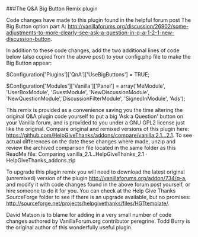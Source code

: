 ###The Q&A Big Button Remix plugin

Code changes have made to this plugin found in the helpful forum post The Big Button option part A: http://vanillaforums.org/discussion/26902/some-adjustments-to-more-clearly-see-ask-a-question-in-q-a-1-2-1-new-discussion-button. 

In addition to these code changes, add the two additional lines of code below (also copied from the above post) to your config.php file to make the Big Button appear: 

$Configuration['Plugins']['QnA']['UseBigButtons'] = TRUE;

$Configuration['Modules']['Vanilla']['Panel'] = array('MeModule', 'UserBoxModule', 'GuestModule', 'NewDiscussionModule', 'NewQuestionModule','DiscussionFilterModule', 'SignedInModule', 'Ads');

This remix is provided as a convenience saving you the time altering the original Q&A plugin code yourself to put a big 'Ask a Question' button on your Vanilla forum, and is provided to you under a GNU GPL2 license just like the original. Compare original and remixed versions of this plugin here: https://github.com/HelpGiveThanks/addons/compare/vanilla:2.1...2.1. To see actual differences on the date these changes where made, unzip and review the archived comparison file located in the same folder as this ReadMe file: Comparing vanilla_2.1...HelpGiveThanks_2.1 · HelpGiveThanks_addons.zip

To upgrade this plugin remix you will need to download the latest original (unremixed) version of the plugin http://vanillaforums.org/addon/734/q-a, and modify it with code changes found in the above forum post yourself, or hire someone to do it for you. You can check at the Help Give Thanks SourceForge folder to see if there is an upgrade available, but no promises: http://sourceforge.net/projects/helpgivethanks/files/HGTtemplate/.

David Matson is to blame for adding in a very small number of code changes authored by VanillaForum.org contributor peregrine. Todd Burry is the original author of this wonderfully useful plugin.